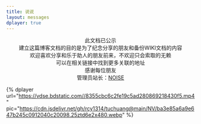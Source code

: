 ```yaml
---
title: 说说
layout: messages
dplayer: true
---
```


<center>此文档已公示</center>

<center>建立这篇博客文档的目的是为了纪念分享的朋友和备份WIKI文档的内容</center>

<center>欢迎喜欢分享和乐于助人的朋友前来，不欢迎只会索取的无赖</center>

<center>可以在相关链接中找到更多关联的地址</center>

<center>感谢每位朋友</center>

<center>管理员站长：<a href="http://wpa.qq.com/msgrd?v=3&uin=1129159201&site=qq&menu=yes" class="btn btn-secondary col-lg-4">NOISE</a></center>

{%  dplayer
    url="https://vdse.bdstatic.com//8355cbc6c2fe19c5ad280869218430f5.mp4"
    pic="https://cdn.jsdelivr.net/gh/rcy1314/tuchuang@main/NV/ba3e85a6a9e647b245c0912040c20098.25ztd6e2x480.webp"
%}

